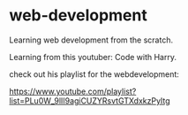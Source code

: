 # web-development
Learning web development from the scratch. 

Learning from this youtuber: Code with Harry.

check out his playlist for the webdevelopment:

https://www.youtube.com/playlist?list=PLu0W_9lII9agiCUZYRsvtGTXdxkzPyItg
